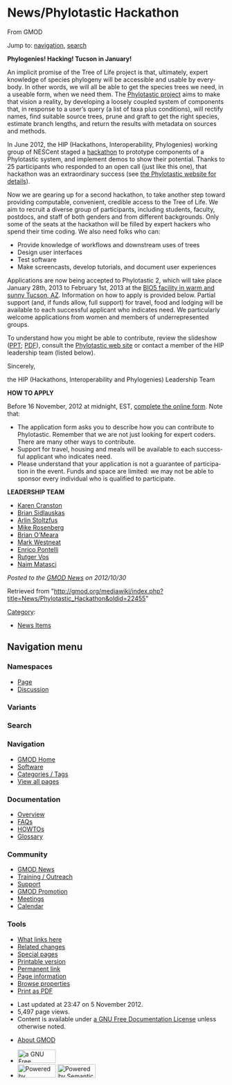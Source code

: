 <div id="mw-page-base" class="noprint">

</div>

<div id="mw-head-base" class="noprint">

</div>

<div id="content" class="mw-body" role="main">

<span id="top"></span>

<div id="mw-js-message" style="display:none;">

</div>



# <span dir="auto">News/Phylotastic Hackathon</span>

<div id="bodyContent">

<div id="siteSub">

From GMOD

</div>

<div id="contentSub">

</div>

<div id="jump-to-nav" class="mw-jump">

Jump to: [navigation](#mw-navigation), [search](#p-search)

</div>

<div id="mw-content-text" class="mw-content-ltr" lang="en" dir="ltr">

**Phylogenies! Hacking! Tucson in January!**

An implicit promise of the Tree of Life project is that, ultimately,
expert knowledge of species phylogeny will be accessible and usable by
everybody. In other words, we will all be able to get the species trees
we need, in a useable form, when we need them. The
<a href="http://phylotastic.org/" class="external text"
rel="nofollow">Phylotastic project</a> aims to make that vision a
reality, by developing a loosely coupled system of components that, in
response to a user’s query (a list of taxa plus conditions), will
rectify names, find suitable source trees, prune and graft to get the
right species, estimate branch lengths, and return the results with
metadata on sources and methods.

In June 2012, the HIP (Hackathons, Interoperability, Phylogenies)
working group of NESCent staged a
<a href="http://en.wikipedia.org/wiki/Hackathon" class="external text"
rel="nofollow">hackathon</a> to prototype components of a Phylotastic
system, and implement demos to show their potential. Thanks to 25
participants who responded to an open call (just like this one), that
hackathon was an extraordinary success (see
<a href="http://phylotastic.org/" class="external text"
rel="nofollow">the Phylotastic website for details</a>).

Now we are gearing up for a second hackathon, to take another step
toward providing computable, convenient, credible access to the Tree of
Life. We aim to recruit a diverse group of participants, including
students, faculty, postdocs, and staff of both genders and from
different backgrounds. Only some of the seats at the hackathon will be
filled by expert hackers who spend their time coding. We also need folks
who can:

- Provide knowledge of workflows and downstream uses of trees
- Design user interfaces
- Test software
- Make screencasts, develop tutorials, and document user experiences

Applications are now being accepted to Phylotastic 2, which will take
place January 28th, 2013 to February 1st, 2013 at the
<a href="http://bio5.arizona.edu/about-bio5" class="external text"
rel="nofollow">BIO5 facility in warm and sunny Tucson, AZ</a>.
Information on how to apply is provided below. Partial support (and, if
funds allow, full support) for travel, food and lodging will be
available to each successful applicant who indicates need. We
particularly welcome applications from women and members of
underrepresented groups.

To understand how you might be able to contribute, review the slideshow
(<a href="http://bit.ly/RWRgIc" class="external text"
rel="nofollow">PPT</a>;
<a href="http://bit.ly/POaoci" class="external text"
rel="nofollow">PDF</a>), consult the
<a href="http://phylotastic.org" class="external text"
rel="nofollow">Phylotastic web site</a> or contact a member of the HIP
leadership team (listed below).

Sincerely,

the HIP (Hackathons, Interoperability and Phylogenies) Leadership Team

  
**HOW TO APPLY**

Before 16 November, 2012 at midnight, EST,
<a href="http://tinyurl.com/PhyloTastic2" class="external text"
rel="nofollow">complete the online form</a>. Note that:

- The application form asks you to describe how you can contribute to
  Phylotastic. Remember that we are not just looking for expert coders.
  There are many other ways to contribute.
- Support for travel, housing and meals will be available to each
  successful applicant who indicates need.
- Please understand that your application is not a guarantee of
  participation in the event. Funds and space are limited: we may not be
  able to sponsor every individual who is qualified to participate.

  
**LEADERSHIP TEAM**

- <a href="mailto:karen.cranston@nescent.org" class="external text"
  rel="nofollow">Karen Cranston</a>
- <a href="mailto:brian.sidlauskas@oregonstate.edu" class="external text"
  rel="nofollow">Brian Sidlauskas</a>
- <a href="mailto:arlin@umd.edu" class="external text"
  rel="nofollow">Arlin Stoltzfus</a>
- <a href="mailto:mrosenb@asu.edu" class="external text"
  rel="nofollow">Mike Rosenberg</a>
- <a href="mailto:bomeara@utk.edu" class="external text"
  rel="nofollow">Brian O’Meara</a>
- <a href="mailto:mwestneat@fieldmuseum.org" class="external text"
  rel="nofollow">Mark Westneat</a>
- <a href="mailto:epontell@cs.nmsu.edu" class="external text"
  rel="nofollow">Enrico Pontelli</a>
- <a href="mailto:rutgeraldo@gmail.com" class="external text"
  rel="nofollow">Rutger Vos</a>
- <a href="mailto:nmatasci@iplantcollaborative.org" class="external text"
  rel="nofollow">Naim Matasci</a>

  

<div class="newsfooter">

*Posted to the [GMOD News](../GMOD_News "GMOD News") on 2012/10/30*

</div>

</div>

<div class="printfooter">

Retrieved from
"<http://gmod.org/mediawiki/index.php?title=News/Phylotastic_Hackathon&oldid=22455>"

</div>

<div id="catlinks" class="catlinks">

<div id="mw-normal-catlinks" class="mw-normal-catlinks">

[Category](../Special:Categories "Special:Categories"):

- [News Items](../Category:News_Items "Category:News Items")

</div>

</div>

<div class="visualClear">

</div>

</div>

</div>

<div id="mw-navigation">

## Navigation menu

<div id="mw-head">



<div id="left-navigation">

<div id="p-namespaces" class="vectorTabs" role="navigation"
aria-labelledby="p-namespaces-label">

### Namespaces

- <span id="ca-nstab-main"><a href="Phylotastic_Hackathon" accesskey="c"
  title="View the content page [c]">Page</a></span>
- <span id="ca-talk"><a
  href="http://gmod.org/mediawiki/index.php?title=Talk:News/Phylotastic_Hackathon&amp;action=edit&amp;redlink=1"
  accesskey="t"
  title="Discussion about the content page [t]">Discussion</a></span>

</div>

<div id="p-variants" class="vectorMenu emptyPortlet" role="navigation"
aria-labelledby="p-variants-label">

### 

### Variants[](#)

<div class="menu">

</div>

</div>

</div>

<div id="right-navigation">





</div>

<div id="p-search" role="search">

### Search

<div id="simpleSearch">

</div>

</div>

</div>

</div>

<div id="mw-panel">

<div id="p-logo" role="banner">

<a href="../Main_Page"
style="background-image: url(../../images/GMOD-cogs.png);"
title="Visit the main page"></a>

</div>

<div id="p-Navigation" class="portal" role="navigation"
aria-labelledby="p-Navigation-label">

### Navigation

<div class="body">

- <span id="n-GMOD-Home">[GMOD Home](../Main_Page)</span>
- <span id="n-Software">[Software](../GMOD_Components)</span>
- <span id="n-Categories-.2F-Tags">[Categories /
  Tags](../Categories)</span>
- <span id="n-View-all-pages">[View all
  pages](../Special:AllPages)</span>

</div>

</div>

<div id="p-Documentation" class="portal" role="navigation"
aria-labelledby="p-Documentation-label">

### Documentation

<div class="body">

- <span id="n-Overview">[Overview](../Overview)</span>
- <span id="n-FAQs">[FAQs](../Category:FAQ)</span>
- <span id="n-HOWTOs">[HOWTOs](../Category:HOWTO)</span>
- <span id="n-Glossary">[Glossary](../Glossary)</span>

</div>

</div>

<div id="p-Community" class="portal" role="navigation"
aria-labelledby="p-Community-label">

### Community

<div class="body">

- <span id="n-GMOD-News">[GMOD News](../GMOD_News)</span>
- <span id="n-Training-.2F-Outreach">[Training /
  Outreach](../Training_and_Outreach)</span>
- <span id="n-Support">[Support](../Support)</span>
- <span id="n-GMOD-Promotion">[GMOD Promotion](../GMOD_Promotion)</span>
- <span id="n-Meetings">[Meetings](../Meetings)</span>
- <span id="n-Calendar">[Calendar](../Calendar)</span>

</div>

</div>

<div id="p-tb" class="portal" role="navigation"
aria-labelledby="p-tb-label">

### Tools

<div class="body">

- <span id="t-whatlinkshere"><a href="../Special:WhatLinksHere/News/Phylotastic_Hackathon"
  accesskey="j" title="A list of all wiki pages that link here [j]">What
  links here</a></span>
- <span id="t-recentchangeslinked"><a href="../Special:RecentChangesLinked/News/Phylotastic_Hackathon"
  accesskey="k"
  title="Recent changes in pages linked from this page [k]">Related
  changes</a></span>
- <span id="t-specialpages"><a href="../Special:SpecialPages" accesskey="q"
  title="A list of all special pages [q]">Special pages</a></span>
- <span id="t-print"><a
  href="http://gmod.org/mediawiki/index.php?title=News/Phylotastic_Hackathon&amp;printable=yes"
  rel="alternate" accesskey="p"
  title="Printable version of this page [p]">Printable version</a></span>
- <span id="t-permalink">[Permanent
  link](http://gmod.org/mediawiki/index.php?title=News/Phylotastic_Hackathon&oldid=22455 "Permanent link to this revision of the page")</span>
- <span id="t-info">[Page
  information](http://gmod.org/mediawiki/index.php?title=News/Phylotastic_Hackathon&action=info)</span>
- <span id="t-smwbrowselink"><a href="../Special:Browse/News-2FPhylotastic_Hackathon"
  rel="smw-browse">Browse properties</a></span>
- <span id="t-pdf">[Print as
  PDF](http://gmod.org/mediawiki/index.php?title=Special:PdfPrint&page=News/Phylotastic_Hackathon)</span>

</div>

</div>

</div>

</div>

<div id="footer" role="contentinfo">

- <span id="footer-info-lastmod">Last updated at 23:47 on 5 November
  2012.</span>
- <span id="footer-info-viewcount">5,497 page views.</span>
- <span id="footer-info-copyright">Content is available under
  <a href="http://www.gnu.org/licenses/fdl-1.3.html" class="external"
  rel="nofollow">a GNU Free Documentation License</a> unless otherwise
  noted.</span>

<!-- -->

- <span id="footer-places-about">[About
  GMOD](../GMOD:About "GMOD:About")</span>

<!-- -->

- <span id="footer-copyrightico">[<img src="http://www.gnu.org/graphics/gfdl-logo-small.png" width="88"
  height="31" alt="a GNU Free Documentation License" />](http://www.gnu.org/licenses/fdl-1.3.html)</span>
- <span id="footer-poweredbyico">[<img
  src="../../mediawiki/skins/common/images/poweredby_mediawiki_88x31.png"
  width="88" height="31" alt="Powered by MediaWiki" />](http://www.mediawiki.org/)
  [<img
  src="../../mediawiki/extensions/SemanticMediaWiki/resources/images/smw_button.png"
  width="88" height="31" alt="Powered by Semantic MediaWiki" />](https://www.semantic-mediawiki.org/wiki/Semantic_MediaWiki)</span>

<div style="clear:both">

</div>

</div>
